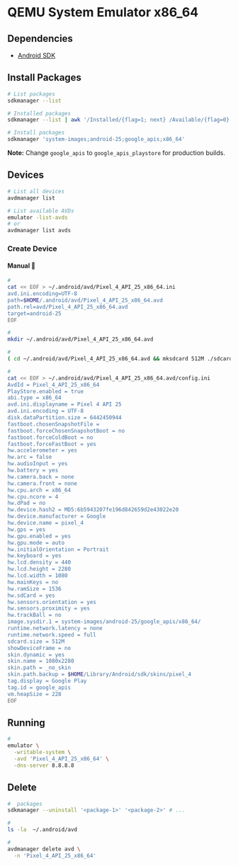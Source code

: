 # QEMU System Emulator x86_64

## Dependencies

- [Android SDK](/android/sdk/README.md#cli)

## Install Packages

```sh
# List packages
sdkmanager --list

# Installed packages
sdkmanager --list | awk '/Installed/{flag=1; next} /Available/{flag=0} flag'

# Install packages
sdkmanager 'system-images;android-25;google_apis;x86_64'
```

<!-- 'build-tools;25.0.0' \
'platforms;android-25' -->

**Note:** Change `google_apis` to `google_apis_playstore` for production builds.

## Devices

```sh
# List all devices
avdmanager list

# List available AVDs
emulator -list-avds
# or
avdmanager list avds
```

### Create Device

<!-- ##### Automatic

```sh
#
echo 'no' | avdmanager create avd \
  -k 'system-images;android-25;google_apis;x86_64' \
  -n 'Pixel_4_API_25_x86_64' \
  -f
```

```sh
#
sed -ri '/PlayStore.enabled/ s/no/yes/' ~/.android/avd/Pixel_4_API_25_x86_64.avd/config.ini
``` -->

#### Manual 🌟

```sh
#
cat << EOF > ~/.android/avd/Pixel_4_API_25_x86_64.ini
avd.ini.encoding=UTF-8
path=$HOME/.android/avd/Pixel_4_API_25_x86_64.avd
path.rel=avd/Pixel_4_API_25_x86_64.avd
target=android-25
EOF

#
mkdir ~/.android/avd/Pixel_4_API_25_x86_64.avd

#
( cd ~/.android/avd/Pixel_4_API_25_x86_64.avd && mksdcard 512M ./sdcard.img )

#
cat << EOF > ~/.android/avd/Pixel_4_API_25_x86_64.avd/config.ini
AvdId = Pixel_4_API_25_x86_64
PlayStore.enabled = true
abi.type = x86_64
avd.ini.displayname = Pixel 4 API 25
avd.ini.encoding = UTF-8
disk.dataPartition.size = 6442450944
fastboot.chosenSnapshotFile =
fastboot.forceChosenSnapshotBoot = no
fastboot.forceColdBoot = no
fastboot.forceFastBoot = yes
hw.accelerometer = yes
hw.arc = false
hw.audioInput = yes
hw.battery = yes
hw.camera.back = none
hw.camera.front = none
hw.cpu.arch = x86_64
hw.cpu.ncore = 4
hw.dPad = no
hw.device.hash2 = MD5:6b5943207fe196d842659d2e43022e20
hw.device.manufacturer = Google
hw.device.name = pixel_4
hw.gps = yes
hw.gpu.enabled = yes
hw.gpu.mode = auto
hw.initialOrientation = Portrait
hw.keyboard = yes
hw.lcd.density = 440
hw.lcd.height = 2280
hw.lcd.width = 1080
hw.mainKeys = no
hw.ramSize = 1536
hw.sdCard = yes
hw.sensors.orientation = yes
hw.sensors.proximity = yes
hw.trackBall = no
image.sysdir.1 = system-images/android-25/google_apis/x86_64/
runtime.network.latency = none
runtime.network.speed = full
sdcard.size = 512M
showDeviceFrame = no
skin.dynamic = yes
skin.name = 1080x2280
skin.path = _no_skin
skin.path.backup = $HOME/Library/Android/sdk/skins/pixel_4
tag.display = Google Play
tag.id = google_apis
vm.heapSize = 228
EOF
```

<!--
userdata.img
-->

## Running

```sh
#
emulator \
  -writable-system \
  -avd 'Pixel_4_API_25_x86_64' \
  -dns-server 8.8.8.8
```

<!-- ## Install ADB

```sh
# List Target
avdmanager list target

#
adb install ./app/build/outputs/apk/debug/app-x86_64-debug.apk
``` -->

## Delete

```sh
#  packages
sdkmanager --uninstall '<package-1>' '<package-2>' # ...

#
ls -la  ~/.android/avd

#
avdmanager delete avd \
  -n 'Pixel_4_API_25_x86_64'
```
